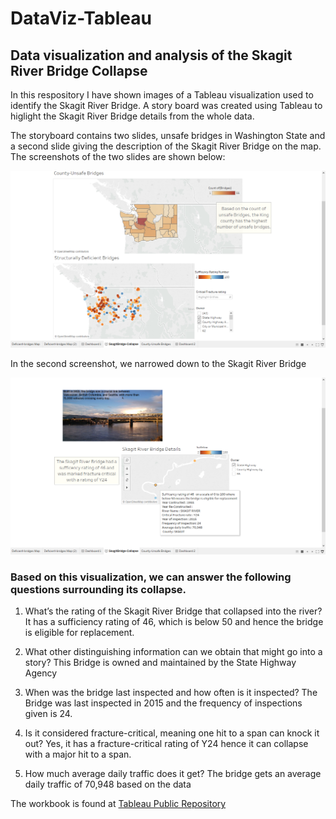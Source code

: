 # DataViz-Tableau
## Data visualization and analysis of the Skagit River Bridge Collapse

In this respository I have shown images of a Tableau visualization used to identify the Skagit River Bridge. A story board was created using Tableau to higlight the Skagit River Bridge details from the whole data.

The storyboard contains two slides, unsafe bridges in Washington State and a second slide giving the description of the Skagit River Bridge on the map. The screenshots of the two slides are shown below:

![alt text](https://github.com/jmzac/DataViz-Tableau/blob/master/Images/Storyboard-viz1.png)

In the second screenshot, we narrowed down to the Skagit River Bridge

![alt text](https://github.com/jmzac/DataViz-Tableau/blob/master/Images/Storyboard-viz2.png)

### Based on this visualization, we can answer the following questions surrounding its collapse.

1. What’s the rating of the Skagit River Bridge that collapsed into the river? 
  It has a sufficiency rating of 46, which is below 50 and hence the bridge is eligible for replacement.

2. What other distinguishing information can we obtain that might go into a story?
  This Bridge is owned and maintained by the State Highway Agency

3. When was the bridge last inspected and how often is it inspected?
  The Bridge was last inspected in 2015 and the frequency of inspections given is 24.

4. Is it considered fracture-critical, meaning one hit to a span can knock it out?
  Yes, it has a fracture-critical rating of Y24 hence it can collapse with a major hit to a span.

5. How much average daily traffic does it get?
  The bridge gets an average daily traffic of 70,948 based on the data

The workbook is found at [Tableau Public Repository](https://public.tableau.com/profile/jaivin.zachariah#!/vizhome/SkagitRiverBridge-Analysis/SkagitBridge-Collapse)
